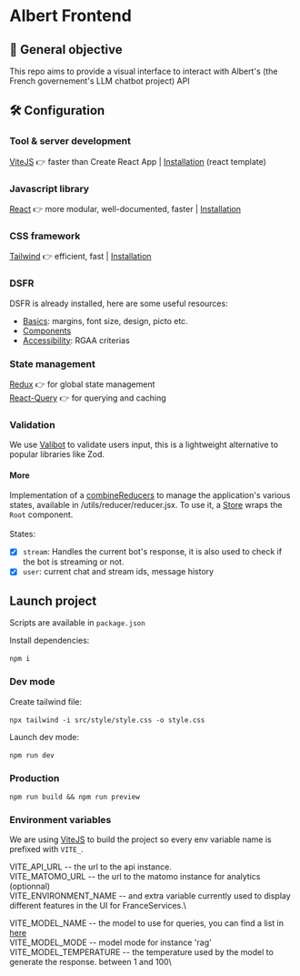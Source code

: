 # Albert Frontend

## 🎯 General objective

This repo aims to provide a visual interface to interact with Albert's (the French governement's LLM chatbot project) API
## 🛠️ Configuration

### Tool & server development

[ViteJS](https://vitejs.dev/) 👉 faster than Create React App | [Installation](https://vitejs.dev/guide/) (react template)

### Javascript library

[React](https://react.dev/) 👉 more modular, well-documented, faster | [Installation](https://react.dev/learn/installation)

### CSS framework

[Tailwind](https://tailwindcss.com/) 👉 efficient, fast | [Installation](https://tailwindcss.com/docs/installation)

### DSFR

DSFR is already installed, here are some useful resources:
- [Basics](https://www.systeme-de-design.gouv.fr/): margins, font size, design, picto etc.
- [Components](https://components.react-dsfr.codegouv.studio/)
- [Accessibility](https://accessibilite.numerique.gouv.fr/): RGAA criterias


### State management

[Redux](https://redux.js.org/) 👉 for global state management <br />
[React-Query](https://tanstack.com/query/latest) 👉 for querying and caching

### Validation

We use [Valibot](https://valibot.dev) to validate users input, this is a lightweight alternative to popular libraries like Zod.

#### More
Implementation of a [combineReducers](https://redux.js.org/api/combinereducers) to manage the application's various states, available in /utils/reducer/reducer.jsx. To use it, a [Store](https://redux.js.org/api/store) wraps the ``Root`` component.<br/><br/>
States:
- [x] ``stream``: Handles the current bot's response, it is also used to check if the bot is streaming or not.
- [x] ``user``: current chat and stream ids, message history
## Launch project

Scripts are available in `package.json`

Install dependencies:<br/><br/>
`npm i`

### Dev mode

Create tailwind file:<br/><br/>
`npx tailwind -i src/style/style.css -o style.css`

Launch dev mode:<br/><br/>
`npm run dev`

### Production

`npm run build && npm run preview`

### Environment variables

We are using [ViteJS](https://vitejs.dev/) to build the project so every env variable name is prefixed with `VITE_`.

VITE_API_URL -- the url to the api instance.\
VITE_MATOMO_URL -- the url to the matomo instance for analytics (optionnal)\
VITE_ENVIRONMENT_NAME -- and extra variable currently used to display different features in the UI for FranceServices.\

VITE_MODEL_NAME -- the model to use for queries, you can find a list in [here](https://huggingface.co/AgentPublic)\
VITE_MODEL_MODE -- model mode for instance 'rag'\
VITE_MODEL_TEMPERATURE -- the temperature used by the model to generate the response. between 1 and 100\
